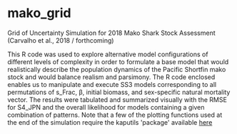 # mako_grid
Grid of Uncertainty Simulation for 2018 Mako Shark Stock Assessment (Carvalho et al., 2018 / forthcoming)

This R code was used to explore alternative model configurations of different levels of complexity  in order to formulate a base model that would realistically describe the population dynamics of the Pacific Shortfin mako stock and would balance realism and parsimony.  The R code enclosed enables us to manipulate and execute SS3 models corresponding to all permutations of s_Frac, β, initial biomass, and sex-specific natural mortality vector. The results were tabulated and summarized visually with the RMSE for S4_JPN and the overall likelihood for models containing a given combination of patterns. Note that a few of the plotting functions used at the end of the simulation require the kaputils 'package' available <a href = "https://github.com/mkapur/kaputils"> here </href>

